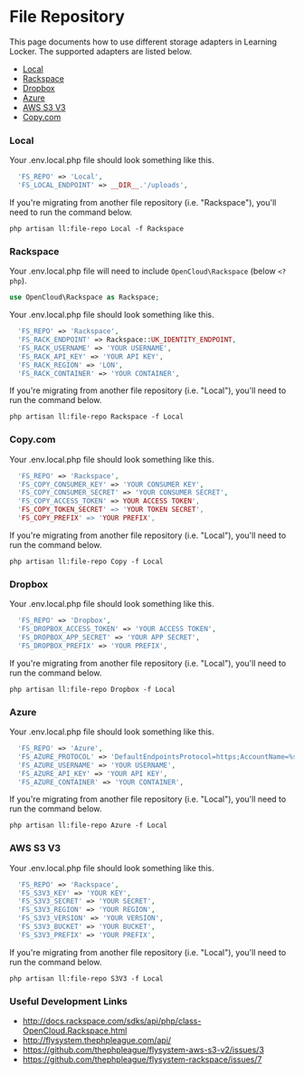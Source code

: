 # File Repository
This page documents how to use different storage adapters in Learning Locker. The supported adapters are listed below.

- [Local](#local)
- [Rackspace](#rackspace)
- [Dropbox](#dropbox)
- [Azure](#azure)
- [AWS S3 V3](#aws-s3-v3)
- [Copy.com](#copycom)

### Local
Your .env.local.php file should look something like this.
```php
  'FS_REPO' => 'Local',
  'FS_LOCAL_ENDPOINT' => __DIR__.'/uploads',
```

If you're migrating from another file repository (i.e. "Rackspace"), you'll need to run the command below.

```shell
php artisan ll:file-repo Local -f Rackspace
```

### Rackspace
Your .env.local.php file will need to include `OpenCloud\Rackspace` (below `<?php`).
```php
use OpenCloud\Rackspace as Rackspace;
```

Your .env.local.php file should look something like this.
```php
  'FS_REPO' => 'Rackspace',
  'FS_RACK_ENDPOINT' => Rackspace::UK_IDENTITY_ENDPOINT,
  'FS_RACK_USERNAME' => 'YOUR USERNAME',
  'FS_RACK_API_KEY' => 'YOUR API KEY',
  'FS_RACK_REGION' => 'LON',
  'FS_RACK_CONTAINER' => 'YOUR CONTAINER',
```

If you're migrating from another file repository (i.e. "Local"), you'll need to run the command below.

```shell
php artisan ll:file-repo Rackspace -f Local
```

### Copy.com
Your .env.local.php file should look something like this.
```php
  'FS_REPO' => 'Rackspace',
  'FS_COPY_CONSUMER_KEY' => 'YOUR CONSUMER KEY',
  'FS_COPY_CONSUMER_SECRET' => 'YOUR CONSUMER SECRET',
  'FS_COPY_ACCESS_TOKEN' => YOUR ACCESS TOKEN',
  'FS_COPY_TOKEN_SECRET' => 'YOUR TOKEN SECRET',
  'FS_COPY_PREFIX' => 'YOUR PREFIX',
```

If you're migrating from another file repository (i.e. "Local"), you'll need to run the command below.

```shell
php artisan ll:file-repo Copy -f Local
```

### Dropbox
Your .env.local.php file should look something like this.
```php
  'FS_REPO' => 'Dropbox',
  'FS_DROPBOX_ACCESS_TOKEN' => 'YOUR ACCESS TOKEN',
  'FS_DROPBOX_APP_SECRET' => 'YOUR APP SECRET',
  'FS_DROPBOX_PREFIX' => 'YOUR PREFIX',
```

If you're migrating from another file repository (i.e. "Local"), you'll need to run the command below.

```shell
php artisan ll:file-repo Dropbox -f Local
```

### Azure
Your .env.local.php file should look something like this.
```php
  'FS_REPO' => 'Azure',
  'FS_AZURE_PROTOCOL' => 'DefaultEndpointsProtocol=https;AccountName=%s;AccountKey=%s',
  'FS_AZURE_USERNAME' => 'YOUR USERNAME',
  'FS_AZURE_API_KEY' => 'YOUR API KEY',
  'FS_AZURE_CONTAINER' => 'YOUR CONTAINER',
```

If you're migrating from another file repository (i.e. "Local"), you'll need to run the command below.
```shell
php artisan ll:file-repo Azure -f Local
```

### AWS S3 V3
Your .env.local.php file should look something like this.
```php
  'FS_REPO' => 'Rackspace',
  'FS_S3V3_KEY' => 'YOUR KEY',
  'FS_S3V3_SECRET' => 'YOUR SECRET',
  'FS_S3V3_REGION' => 'YOUR REGION',
  'FS_S3V3_VERSION' => 'YOUR VERSION',
  'FS_S3V3_BUCKET' => 'YOUR BUCKET',
  'FS_S3V3_PREFIX' => 'YOUR PREFIX',
```

If you're migrating from another file repository (i.e. "Local"), you'll need to run the command below.
```shell
php artisan ll:file-repo S3V3 -f Local
```

### Useful Development Links
- http://docs.rackspace.com/sdks/api/php/class-OpenCloud.Rackspace.html
- http://flysystem.thephpleague.com/api/
- https://github.com/thephpleague/flysystem-aws-s3-v2/issues/3
- https://github.com/thephpleague/flysystem-rackspace/issues/7